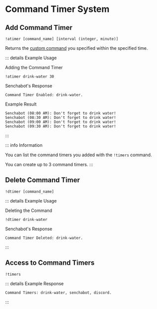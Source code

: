 # Command Timer System <Badge type="warning" text="NEW" />

## Add Command Timer

```
!atimer [command_name] [interval (integer, minute)]
```
Returns the [custom command](/twitch-bot/custom-commands) you specified within the specified time.

::: details Example Usage

Adding the Command Timer

```
!atimer drink-water 30
```

Senchabot's Response

```
Command Timer Enabled: drink-water.
```
Example Result
```
Senchabot (08:00 AM): Don't forget to drink water!
Senchabot (08:30 AM): Don't forget to drink water!
Senchabot (09:00 AM): Don't forget to drink water!
Senchabot (09:30 AM): Don't forget to drink water!
```
:::


::: info Information

You can list the command timers you added with the `!timers` command. 

You can create up to 3 command timers.
:::


## Delete Command Timer

```
!dtimer [command_name]
```

::: details Example Usage

Deleting the Command

```
!dtimer drink-water
```

Senchabot's Response

```
Command Timer Deleted: drink-water.
```

:::

## Access to Command Timers

```
!timers
```

::: details Example Response

```
Command Timers: drink-water, senchabot, discord.
```
:::
